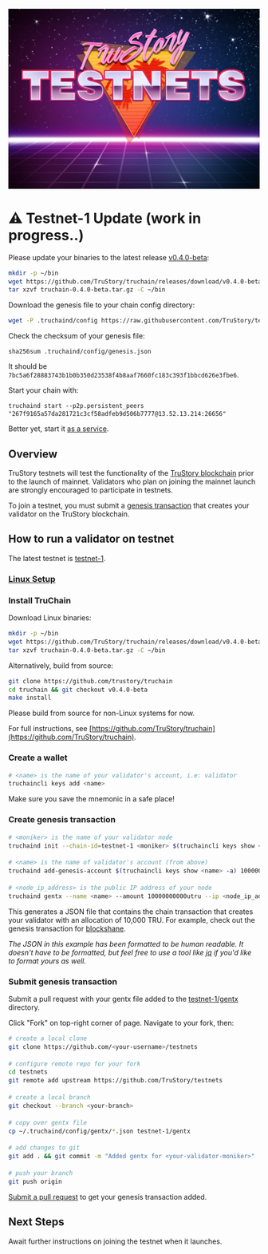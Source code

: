 ![logo](./logo.jpg)

# ⚠️ Testnet-1 Update (work in progress..)

Please update your binaries to the latest release [v0.4.0-beta](https://github.com/TruStory/truchain/releases/tag/v0.4.0-beta):
```sh
mkdir -p ~/bin
wget https://github.com/TruStory/truchain/releases/download/v0.4.0-beta/truchain-0.4.0-beta.tar.gz
tar xzvf truchain-0.4.0-beta.tar.gz -C ~/bin
```

Download the genesis file to your chain config directory:
```sh
wget -P .truchaind/config https://raw.githubusercontent.com/TruStory/testnets/master/testnet-1/genesis.json
```

Check the checksum of your genesis file:
```
sha256sum .truchaind/config/genesis.json
```
It should be `7bc5a6f28883743b1b0b350d23538f4b8aaf7660fc183c393f1bbcd626e3fbe6`.

Start your chain with:
```
truchaind start --p2p.persistent_peers "267f9165a57da281721c3cf58adfeb9d506b7777@13.52.13.214:26656"
```
Better yet, start it [as a service](https://github.com/TruStory/testnets/blob/master/linux.md#make-a-system-service-optional).
 
## Overview

TruStory testnets will test the functionality of the [TruStory blockchain](https://github.com/TruStory/truchain) prior to the launch of mainnet. Validators who plan on joining the mainnet launch are strongly encouraged to participate in testnets.

To join a testnet, you must submit a [genesis transaction](https://github.com/TruStory/testnets#create-genesis-transaction) that creates your validator on the TruStory blockchain.

## How to run a validator on testnet

The latest testnet is [testnet-1](https://github.com/TruStory/testnets/tree/master/testnet-1).

### [Linux Setup](./linux.md)

### Install TruChain

Download Linux binaries:
```sh
mkdir -p ~/bin
wget https://github.com/TruStory/truchain/releases/download/v0.4.0-beta/truchain-0.4.0-beta.tar.gz
tar xzvf truchain-0.4.0-beta.tar.gz -C ~/bin
```

Alternatively, build from source:
```sh
git clone https://github.com/trustory/truchain
cd truchain && git checkout v0.4.0-beta
make install
```

Please build from source for non-Linux systems for now.

For full instructions, see [https://github.com/TruStory/truchain](https://github.com/TruStory/truchain).

### Create a wallet

```sh
# <name> is the name of your validator's account, i.e: validator
truchaincli keys add <name>
```
Make sure you save the mnemonic in a safe place!

### Create genesis transaction

```sh
# <moniker> is the name of your validator node
truchaind init --chain-id=testnet-1 <moniker> $(truchaincli keys show <name> -a)

# <name> is the name of validator's account (from above)
truchaind add-genesis-account $(truchaincli keys show <name> -a) 10000000000utru

# <node_ip_address> is the public IP address of your node
truchaind gentx --name <name> --amount 10000000000utru --ip <node_ip_address>
```

This generates a JSON file that contains the chain transaction that creates your validator with an allocation of 10,000 TRU. 
For example, check out the genesis transaction for [blockshane](https://github.com/TruStory/testnets/blob/master/testnet-1/gentx/gentx-267f9165a57da281721c3cf58adfeb9d506b7777.json). 

_The JSON in this example has been formatted to be human readable. It doesn't have to be formatted, but feel free to use a tool like [jq](https://stedolan.github.io/jq/) if you'd like to format yours as well._

### Submit genesis transaction

Submit a pull request with your gentx file added to the [testnet-1/gentx](https://github.com/TruStory/testnets/tree/master/testnet-1/gentx) directory.

Click "Fork" on top-right corner of page. Navigate to your fork, then:

```sh
# create a local clone
git clone https://github.com/<your-username>/testnets

# configure remote repo for your fork
cd testnets
git remote add upstream https://github.com/TruStory/testnets

# create a local branch
git checkout --branch <your-branch>

# copy over gentx file
cp ~/.truchaind/config/gentx/*.json testnet-1/gentx

# add changes to git
git add . && git commit -m "Added gentx for <your-validator-moniker>"

# push your branch
git push origin
```

[Submit a pull request](https://help.github.com/en/github/collaborating-with-issues-and-pull-requests/creating-a-pull-request-from-a-fork) to get your genesis transaction added.

## Next Steps

Await further instructions on joining the testnet when it launches.

